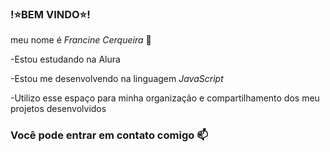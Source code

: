 ### !⭐BEM VINDO⭐!

meu nome é *Francine Cerqueira* 🤩

-Estou estudando na Alura

-Estou me desenvolvendo na linguagem *JavaScript*

-Utilizo esse espaço para minha organização e compartilhamento dos meu projetos desenvolvidos

### Você pode entrar em contato comigo 📫
